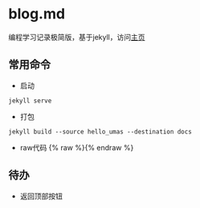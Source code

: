 # blog.md
编程学习记录极简版，基于jekyll，访问[主页](https://umas2023.github.io/)


## 常用命令
- 启动
```
jekyll serve
```

- 打包
```
jekyll build --source hello_umas --destination docs
```

- raw代码
{% raw %}{% endraw %}



## 待办

- 返回顶部按钮












